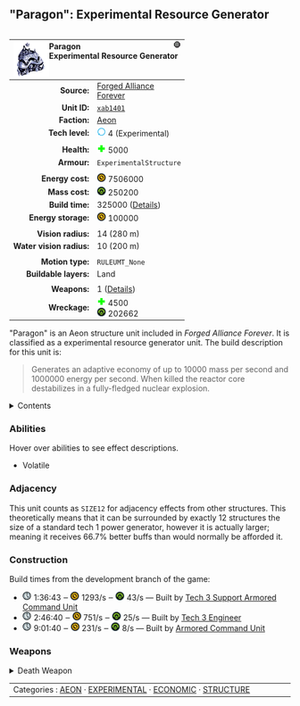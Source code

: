 "Paragon": Experimental Resource Generator
----
<table align="right">
    <thead>
        <tr>
            <th align="left" colspan="2">
                <img align="left" src="icons/units/XAB1401_icon.png" title="Paragon unit icon" /><img align="right" src="icons/strategicicons/icon_experimental_generic_rest.png" title="icon_experimental_generic" />Paragon<br />Experimental Resource Generator
            </th>
        </tr>
    </thead>
    <tbody>
        <tr>
            <td align="right"><strong>Source:</strong></td>
            <td><a href="Forged Alliance Forever">Forged Alliance<br />Forever</a></td>
        </tr>
        <tr>
            <td align="right"><strong>Unit ID:</strong></td>
            <td><a href="https://github.com/FAForever/fa/D:/faf-development/fa/units/XAB1401/XAB1401_unit.bp"><code>xab1401</code></a></td>
        </tr>
        <tr>
            <td align="right"><strong>Faction:</strong></td>
            <td><a href="_categories.AEON">Aeon</a></td>
        </tr>
        <tr>
            <td align="right"><strong>Tech level:</strong></td>
            <td><img src="icons/T4.png" title="Experimental" /> 4 (Experimental)</td>
        </tr>
        <tr><td align="center" colspan="2"></td></tr>
        <tr>
            <td align="right"><strong>Health:</strong></td>
            <td><img src="icons/health.png" title="Health" /> 5000</td>
        </tr>
        <tr>
            <td align="right"><strong>Armour:</strong></td>
            <td><code>ExperimentalStructure</code></td>
        </tr>
        <tr><td align="center" colspan="2"></td></tr>
        <tr>
            <td align="right"><strong>Energy cost:</strong></td>
            <td><img src="icons/energy.png" title="Energy" /> 7506000</td>
        </tr>
        <tr>
            <td align="right"><strong>Mass cost:</strong></td>
            <td><img src="icons/mass.png" title="Mass" /> 250200</td>
        </tr>
        <tr>
            <td align="right"><strong>Build time:</strong></td>
            <td>325000 (<a href="#construction">Details</a>)</td>
        </tr>
        <tr>
            <td align="right"><strong>Energy storage:</strong></td>
            <td><img src="icons/energy.png" title="Energy" /> 100000</td>
        </tr>
        <tr><td align="center" colspan="2"></td></tr>
        <tr>
            <td align="right"><strong>Vision radius:</strong></td>
            <td> <span title="0.28 km, 0.17 mi">14 (280 m)</span></td>
        </tr>
        <tr>
            <td align="right"><strong>Water vision radius:</strong></td>
            <td> <span title="0.20 km, 0.12 mi">10 (200 m)</span></td>
        </tr>
        <tr><td align="center" colspan="2"></td></tr>
        <tr>
            <td align="right"><strong>Motion type:</strong></td>
            <td><code>RULEUMT_None</code></td>
        </tr>
        <tr>
            <td align="right"><strong>Buildable layers:</strong></td>
            <td>Land</td>
        </tr>
        <tr><td align="center" colspan="2"></td></tr>
        <tr>
            <td align="right"><strong>Weapons:</strong></td>
            <td>1 (<a href="#weapons">Details</a>)</td>
        </tr>
        <tr>
            <td align="right"><strong>Wreckage:</strong></td>
            <td><img src="icons/health.png" title="Health" /> 4500<br /><img src="icons/mass.png" title="Mass" /> 202662</td>
        </tr>
    </tbody>
</table>

"Paragon" is an Aeon structure unit included in *Forged Alliance Forever*.
It is classified as a experimental resource generator unit.
The build description for this unit is:

<blockquote>Generates an adaptive economy of up to 10000 mass per second and 1000000 energy per second. When killed the reactor core destabilizes in a fully-fledged nuclear explosion.</blockquote>

<details>
<summary>Contents</summary>

1. – <a href="#abilities">Abilities</a>
2. – <a href="#adjacency">Adjacency</a>
3. – <a href="#construction">Construction</a>
4. – <a href="#weapons">Weapons</a>
</details>

### Abilities
Hover over abilities to see effect descriptions.

* <span title="Has a death weapon">Volatile</span>

### Adjacency
This unit counts as `SIZE12` for adjacency effects from other structures. This theoretically means that it can be surrounded by exactly 12 structures the size of a standard tech 1 power generator, however it is actually larger; meaning it receives 66.7% better buffs than would normally be afforded it. 

### Construction
Build times from the development branch of the game:
* <img src="icons/time.png" title="Time" /> 1:36:43 ‒ <img src="icons/energy.png" title="Energy" /> 1293/s ‒ <img src="icons/mass.png" title="Mass" /> 43/s — Built by <a href="UAL0301">Tech 3 Support Armored Command Unit</a>
* <img src="icons/time.png" title="Time" /> 2:46:40 ‒ <img src="icons/energy.png" title="Energy" /> 751/s ‒ <img src="icons/mass.png" title="Mass" /> 25/s — Built by <a href="UAL0309">Tech 3 Engineer</a>
* <img src="icons/time.png" title="Time" /> 9:01:40 ‒ <img src="icons/energy.png" title="Energy" /> 231/s ‒ <img src="icons/mass.png" title="Mass" /> 8/s — Built by <a href="UAL0001">Armored Command Unit</a>

### Weapons
<details>
<summary>Death Weapon</summary>
<p>
    <table>
        <tr>
            <td align="right"><strong>Projectile:</strong></td>
            <td><a href="Projectiles#aif-quantum-warhead-02"><code>AIFQuantumWarhead02</code></a></td>
        </tr>
        <tr>
            <td align="right"><strong>Damage:</strong></td>
            <td>35000 <span title="Note: This doesn't count some scripted effects.">(<u>?</u>)</span></td>
        </tr>
        <tr>
            <td align="right"><strong>Damage radius:</strong></td>
            <td> <span title="500 m, 0.31 mi">25 (0.5 km)</span></td>
        </tr>
        <tr>
            <td align="right"><strong>Outer damage:</strong></td>
            <td>35000</td>
        </tr>
        <tr>
            <td align="right"><strong>Outer radius:</strong></td>
            <td> <span title="500 m, 0.31 mi">25 (0.5 km)</span></td>
        </tr>
        <tr>
            <td align="right"><strong>Damage type:</strong></td>
            <td><code>Nuke</code></td>
        </tr>
        <tr>
            <td align="right"><strong>Flags:</strong></td>
            <td>Damage friendly</td>
        </tr>
    </table>
</p>
</details>


<table align="center">
<td width="1215px">Categories : 
<a href="_categories.AEON">AEON</a> · 
<a href="_categories.EXPERIMENTAL">EXPERIMENTAL</a> · 
<a href="_categories.ECONOMIC">ECONOMIC</a> · 
<a href="_categories.STRUCTURE">STRUCTURE</a></td>
</table>
